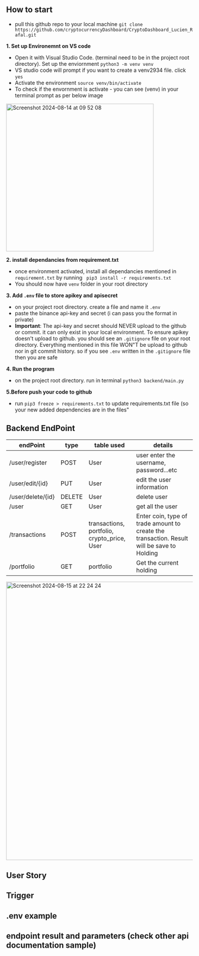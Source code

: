 ## How to start 

-  pull this github repo to your local machine `git clone https://github.com/cryptocurrencyDashboard/CryptoDashboard_Lucien_Rafal.git`
   
**1. Set up Environemnt on VS code**
-  Open it with Visual Studio Code. (terminal need to be in the project root directory).  Set up the enviornment `python3 -m venv venv`
-  VS studio code will prompt if you want to create a venv2934 file. click `yes`
-  Activate the environment `source venv/bin/activate`
- To check if the envornment is activate - you can see (venv) in your terminal prompt as per below image
<img width="398" alt="Screenshot 2024-08-14 at 09 52 08" src="https://github.com/user-attachments/assets/6e66d5b0-8fc1-4a79-8fb7-bf3634492a0b">

**2. install dependancies from requirement.txt**
- once environment activated, install all dependancies mentioned in `requirement.txt` by running ` pip3 install -r requirements.txt`
- You should now have `venv` folder in your root directory

**3. Add `.env` file to store apikey and apisecret**
- on your project root directory. create a file and name it `.env`
- paste the binance api-key and secret (i can pass you the format in private)
- **Important**: The api-key and secret should NEVER upload to the github or commit. it can only exist in your local environment.  To ensure apikey doesn't upload to github. you should see an `.gitignore` file on your root directory.  Everything mentioned in this file WON"T be upload to github nor in git commit history.  so if you see `.env` written in the `.gitignore` file then you are safe 

**4. Run the program**
- on the project root directory. run in terminal `python3 backend/main.py`

**5.Before push your code to github**
- run `pip3 freeze > requirements.txt` to update requirements.txt file (so your new added dependencies are in the files"


## Backend EndPoint


| endPoint       | type   | table used                         | details                                                                                    |
| -------------- | ------ | ---------------------------------- | ------------------------------------------------------------------------------------------ |
| /user/register | POST   | User                               | user enter the username, password...etc                                                    |
| /user/edit/{id}     | PUT    | User                               | edit the user information                                                                  |
| /user/delete/{id}     | DELETE | User                               | delete user                                                                                |
| /user          | GET    | User                               | get all the user                                                                           |
| /transactions         | POST   | transactions, portfolio, crypto_price, User | Enter coin, type of trade amount to create the transaction. Result will be save to Holding |
| /portfolio     | GET    | portfolio                            | Get the current holding                                                                    |



<img width="750" alt="Screenshot 2024-08-15 at 22 24 24" src="https://github.com/user-attachments/assets/feec6d6e-1062-4030-ac70-d8b5495a9d12">


## User Story

## Trigger
## .env example 
## endpoint result and parameters (check other api documentation sample)
